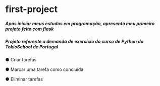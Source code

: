 # first-project

##### Após iniciar meus estudos em programação, apresento meu primeiro projeto feito com flask
##### Projeto referente a demanda de exercício do curso de Python da TokioSchool de Portugal

● Criar tarefas

● Marcar uma tarefa como concluída

● Eliminar tarefas
